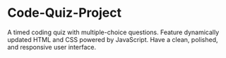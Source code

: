 # Code-Quiz-Project
A timed coding quiz with multiple-choice questions.
Feature dynamically updated HTML and CSS powered by JavaScript.
Have a clean, polished, and responsive user interface.
